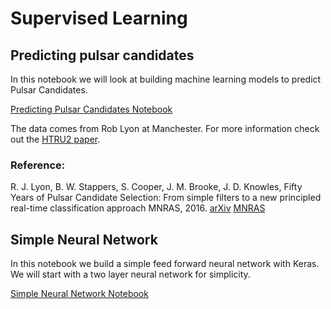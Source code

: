 # Supervised Learning

## Predicting pulsar candidates

In this notebook we will look at building machine learning models to predict Pulsar Candidates.

[Predicting Pulsar Candidates Notebook](Predicting_Pulsar_Candidates.ipynb)

The data comes from Rob Lyon at Manchester. For more information check out the [HTRU2 paper](https://figshare.com/articles/HTRU2/3080389/1).

### Reference:
R. J. Lyon, B. W. Stappers, S. Cooper, J. M. Brooke, J. D. Knowles, Fifty Years of Pulsar Candidate Selection: From simple filters to a new principled real-time classification approach MNRAS, 2016. [arXiv](https://arxiv.org/pdf/1603.05166.pdf) [MNRAS](https://academic.oup.com/mnras/article-abstract/459/1/1104/2608953/Fifty-years-of-pulsar-candidate-selection-from)

## Simple Neural Network

In this notebook we build a simple feed forward neural network with Keras. We will start with a two layer neural network for simplicity.

[Simple Neural Network Notebook](Simple_Neural_Network.ipynb)